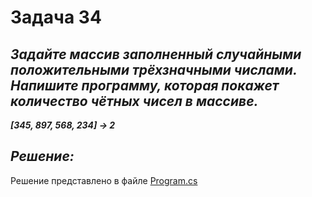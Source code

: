 # Задача 34

## ***Задайте массив заполненный случайными положительными трёхзначными числами. Напишите программу, которая покажет количество чётных чисел в массиве.***

***[345, 897, 568, 234] -> 2***




## ***Решение:***

Решение представлено в файле [Program.cs](Program.cs)